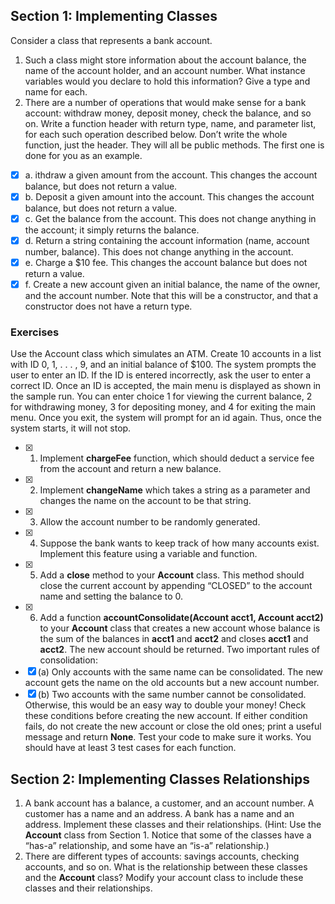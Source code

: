 ## Section 1: Implementing Classes
Consider a class that represents a bank account.
1. Such a class might store information about the account balance, the name
of the account holder, and an account number. What instance variables
would you declare to hold this information? Give a type and name for
each.
2. There are a number of operations that would make sense for a bank account: withdraw money, deposit money, check the balance, and so on.
Write a function header with return type, name, and parameter list, for
each such operation described below. Don’t write the whole function, just
the header. They will all be public methods. The first one is done for you
as an example.
- [x] a. ithdraw a given amount from the account. This changes the account balance, but does not return a value.
- [x] b. Deposit a given amount into the account. This changes the account
balance, but does not return a value.
- [x] c. Get the balance from the account. This does not change anything in
the account; it simply returns the balance.
- [x] d. Return a string containing the account information (name, account
number, balance). This does not change anything in the account.
- [x] e. Charge a $10 fee. This changes the account balance but does not
return a value.
- [x] f. Create a new account given an initial balance, the name of the owner,
and the account number. Note that this will be a constructor, and
that a constructor does not have a return type.
### Exercises
Use the Account class which simulates an ATM. Create 10 accounts in a list
with ID 0, 1, . . . , 9, and an initial balance of $100. The system prompts the
user to enter an ID. If the ID is entered incorrectly, ask the user to enter a
correct ID. Once an ID is accepted, the main menu is displayed as shown in
the sample run. You can enter choice 1 for viewing the current balance, 2 for
withdrawing money, 3 for depositing money, and 4 for exiting the main menu.
Once you exit, the system will prompt for an id again. Thus, once the system
starts, it will not stop.
- [x] 1. Implement **chargeFee** function, which should deduct a service fee from
the account and return a new balance.
- [x] 2. Implement **changeName** which takes a string as a parameter and changes
the name on the account to be that string.
- [x] 3. Allow the account number to be randomly generated.
- [x] 4. Suppose the bank wants to keep track of how many accounts exist. Implement this feature using a variable and function.
- [x] 5. Add a **close** method to your **Account** class. This method should close
the current account by appending “CLOSED” to the account name and
setting the balance to 0.
- [x] 6. Add a function **accountConsolidate(Account acct1, Account acct2)**
to your **Account** class that creates a new account whose balance is the sum
of the balances in **acct1** and **acct2** and closes **acct1** and **acct2**. The new
account should be returned. Two important rules of consolidation:
- [x] (a) Only accounts with the same name can be consolidated. The new
account gets the name on the old accounts but a new account number.
- [x] (b) Two accounts with the same number cannot be consolidated. Otherwise, this would be an easy way to double your money!
Check these conditions before creating the new account. If either condition
fails, do not create the new account or close the old ones; print a useful
message and return **None**.
Test your code to make sure it works. You should have at least 3 test cases for
each function.
## Section 2: Implementing Classes Relationships
1. A bank account has a balance, a customer, and an account number. A
customer has a name and an address. A bank has a name and an address.
Implement these classes and their relationships. (Hint: Use the **Account**
class from Section 1. Notice that some of the classes have a “has-a”
relationship, and some have an “is-a” relationship.)
2. There are different types of accounts: savings accounts, checking accounts,
and so on. What is the relationship between these classes and the **Account**
class? Modify your account class to include these classes and their relationships.